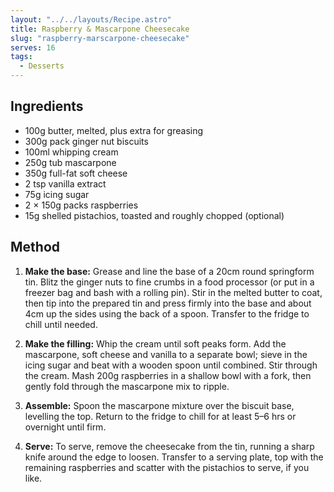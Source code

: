 ```yaml
---
layout: "../../layouts/Recipe.astro"
title: Raspberry & Mascarpone Cheesecake
slug: "raspberry-marscarpone-cheesecake"
serves: 16
tags:
  - Desserts
---
```


## Ingredients

- 100g butter, melted, plus extra for greasing
- 300g pack ginger nut biscuits
- 100ml whipping cream
- 250g tub mascarpone
- 350g full-fat soft cheese
- 2 tsp vanilla extract
- 75g icing sugar
- 2 × 150g packs raspberries
- 15g shelled pistachios, toasted and roughly chopped (optional)

## Method

1. **Make the base:**
   Grease and line the base of a 20cm round springform tin. Blitz the ginger nuts to fine crumbs in a food processor (or put in a freezer bag and bash with a rolling pin). Stir in the melted butter to coat, then tip into the prepared tin and press firmly into the base and about 4cm up the sides using the back of a spoon. Transfer to the fridge to chill until needed.

2. **Make the filling:**
   Whip the cream until soft peaks form. Add the mascarpone, soft cheese and vanilla to a separate bowl; sieve in the icing sugar and beat with a wooden spoon until combined. Stir through the cream. Mash 200g raspberries in a shallow bowl with a fork, then gently fold through the mascarpone mix to ripple.

3. **Assemble:**
   Spoon the mascarpone mixture over the biscuit base, levelling the top. Return to the fridge to chill for at least 5–6 hrs or overnight until firm.

4. **Serve:**
   To serve, remove the cheesecake from the tin, running a sharp knife around the edge to loosen. Transfer to a serving plate, top with the remaining raspberries and scatter with the pistachios to serve, if you like.
